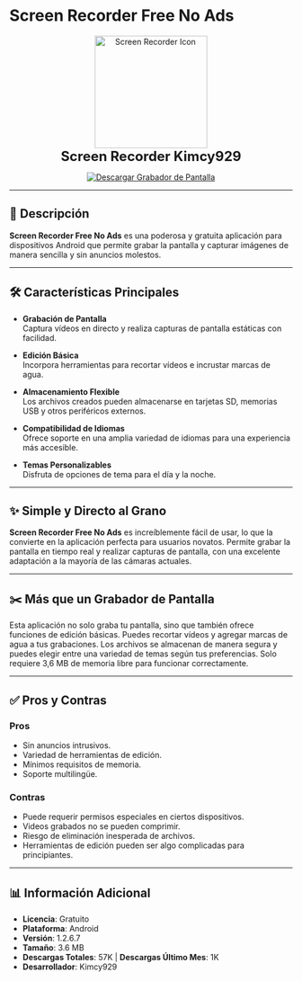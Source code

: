 # Screen Recorder Free No Ads

<p align="center">
    <img src="https://github.com/user-attachments/assets/239b1324-04c3-464b-bc9a-ea0ce3599356" alt="Screen Recorder Icon" width="200">
    <br>
    <span style="font-size: 24px; font-weight: bold;">Screen Recorder Kimcy929 </span>
</p>

<p align="center">
  <a href="https://github.com/CodeByDante/Grabador-de-pantalla-/releases/download/Grabador/Grabador.de.Pantalla.apk">
    <img src="https://img.shields.io/badge/Descargar%20Grabador%20de%20Pantalla-001f3f?style=for-the-badge&logo=android&logoColor=white&labelColor=001f3f&logoWidth=30&borderRadius=20" alt="Descargar Grabador de Pantalla"/>
  </a>
</p>

---

## 🚀 Descripción
**Screen Recorder Free No Ads** es una poderosa y gratuita aplicación para dispositivos Android que permite grabar la pantalla y capturar imágenes de manera sencilla y sin anuncios molestos.

---

## 🛠️ Características Principales

- **Grabación de Pantalla**  
  Captura vídeos en directo y realiza capturas de pantalla estáticas con facilidad.

- **Edición Básica**  
  Incorpora herramientas para recortar vídeos e incrustar marcas de agua.

- **Almacenamiento Flexible**  
  Los archivos creados pueden almacenarse en tarjetas SD, memorias USB y otros periféricos externos.

- **Compatibilidad de Idiomas**  
  Ofrece soporte en una amplia variedad de idiomas para una experiencia más accesible.

- **Temas Personalizables**  
  Disfruta de opciones de tema para el día y la noche.

---

## ✨ Simple y Directo al Grano
**Screen Recorder Free No Ads** es increíblemente fácil de usar, lo que la convierte en la aplicación perfecta para usuarios novatos. Permite grabar la pantalla en tiempo real y realizar capturas de pantalla, con una excelente adaptación a la mayoría de las cámaras actuales.

---

## ✂️ Más que un Grabador de Pantalla
Esta aplicación no solo graba tu pantalla, sino que también ofrece funciones de edición básicas. Puedes recortar vídeos y agregar marcas de agua a tus grabaciones. Los archivos se almacenan de manera segura y puedes elegir entre una variedad de temas según tus preferencias. Solo requiere 3,6 MB de memoria libre para funcionar correctamente.

---

## ✅ Pros y Contras

### **Pros**
- Sin anuncios intrusivos.
- Variedad de herramientas de edición.
- Mínimos requisitos de memoria.
- Soporte multilingüe.

### **Contras**
- Puede requerir permisos especiales en ciertos dispositivos.
- Videos grabados no se pueden comprimir.
- Riesgo de eliminación inesperada de archivos.
- Herramientas de edición pueden ser algo complicadas para principiantes.

---

## 📊 Información Adicional
- **Licencia**: Gratuito
- **Plataforma**: Android
- **Versión**: 1.2.6.7
- **Tamaño**: 3.6 MB
- **Descargas Totales**: 57K | **Descargas Último Mes**: 1K
- **Desarrollador**: Kimcy929

